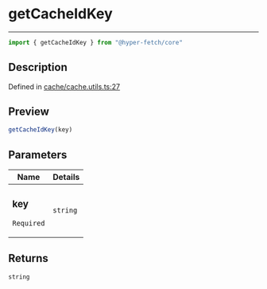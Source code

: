 

# getCacheIdKey

<div class="api-docs__separator" data-reactroot="">

---

</div><div class="api-docs__import" data-reactroot="">

```ts
import { getCacheIdKey } from "@hyper-fetch/core"
```

</div><div class="api-docs__section">

## Description

</div><div class="api-docs__description"><span class="api-docs__do-not-parse">



</span></div><p class="api-docs__definition">

Defined in [cache/cache.utils.ts:27](https://github.com/BetterTyped/hyper-fetch/blob/2ce105c7/packages/core/src/cache/cache.utils.ts#L27)

</p><div class="api-docs__section">

## Preview

</div><div class="api-docs__preview fn">

```ts
getCacheIdKey(key)
```

</div><div class="api-docs__section">

## Parameters

</div><div class="api-docs__parameters"><table><thead><tr><th>Name</th><th>Details</th></tr></thead><tbody><tr param-data="key"><td class="api-docs__param-name required">

### key 

`Required`

</td><td class="api-docs__param-type">

`string`

</td></tr></tbody></table></div><div class="api-docs__section">

## Returns

</div><div class="api-docs__returns">

```ts
string
```

</div>